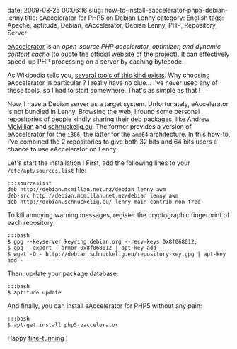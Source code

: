 date: 2009-08-25 00:06:16
slug: how-to-install-eaccelerator-php5-debian-lenny
title: eAccelerator for PHP5 on Debian Lenny
category: English
tags: Apache, aptitude, Debian, eAccelerator, Debian Lenny, PHP, Repository, Server

[eAccelerator](http://eaccelerator.net) is an _open-source PHP accelerator, optimizer, and dynamic content cache_ (to quote the official website of the project). It can effectively speed-up PHP processing on a server by caching bytecode.

As Wikipedia tells you, [several tools of this kind exists](http://wikipedia.org/wiki/List_of_PHP_accelerators). Why choosing eAccelerator in particular ? I really have no clue... I've never used any of these tools, so I had to start somewhere. That's as simple as that !

Now, I have a Debian server as a target system. Unfortunately, eAccelerator is not bundled in Lenny. Browsing the web, I found some personal repositories of people kindly sharing their deb packages, like [Andrew McMillan](http://andrew.mcmillan.net.nz/node/70) and [schnuckelig.eu](http://www.schnuckelig.eu/blog/debian-lenny-eaccelerator-packages-amd64-20090527). The former provides a version of eAccelerator for the `i386`, the latter for the `amd64` architecture. In this how-to, I've combined the 2 repositories to give both 32 bits and 64 bits users a chance to use eAccelerator on Lenny.

Let's start the installation ! First, add the following lines to your `/etc/apt/sources.list` file:

    :::sourceslist
    deb http://debian.mcmillan.net.nz/debian lenny awm
    deb-src http://debian.mcmillan.net.nz/debian lenny awm
    deb http://debian.schnuckelig.eu/ lenny main contrib non-free

To kill annoying warning messages, register the cryptographic fingerprint of each repository:

    :::bash
    $ gpg --keyserver keyring.debian.org --recv-keys 0x8f068012;
    $ gpg --export --armor 0x8f068012 | apt-key add -
    $ wget -O - http://debian.schnuckelig.eu/repository-key.gpg | apt-key add -

Then, update your package database:

    :::bash
    $ aptitude update

And finally, you can install eAccelerator for PHP5 without any pain:

    :::bash
    $ apt-get install php5-eaccelerator

Happy [fine-tunning](http://eaccelerator.net/wiki/Settings) !
